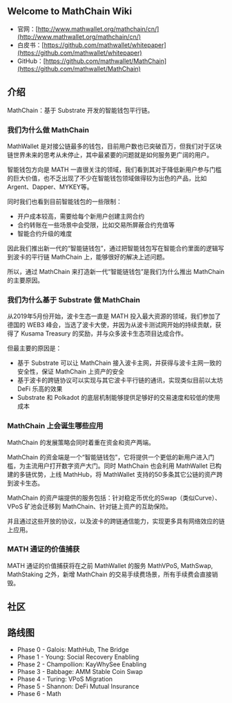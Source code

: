 ## Welcome to MathChain Wiki

- 官网：[http://www.mathwallet.org/mathchain/cn/](http://www.mathwallet.org/mathchain/cn/)
- 白皮书：[https://github.com/mathwallet/whitepaper](https://github.com/mathwallet/whitepaper)
- GitHub：[https://github.com/mathwallet/MathChain](https://github.com/mathwallet/MathChain)

## 介绍

MathChain：基于 Substrate 开发的智能钱包平行链。

### 我们为什么做 MathChain

MathWallet 是对接公链最多的钱包，目前用户数也已突破百万，但我们对于区块链世界未来的思考从未停止，其中最紧要的问题就是如何服务更广阔的用户。

智能钱包方向是 MATH 一直很关注的领域，我们看到其对于降低新用户参与门槛的巨大价值，也不乏出现了不少在智能钱包领域做得较为出色的产品，比如Argent、Dapper、MYKEY等。

同时我们也看到目前智能钱包的一些限制：

- 开户成本较高，需要给每个新用户创建主网合约
- 合约转账在一些场景中会受限，比如交易所屏蔽合约充值等
- 智能合约升级的难度

因此我们推出新一代的“智能链钱包”，通过把智能钱包写在智能合约里面的逻辑写到波卡的平行链 MathChain 上，能够很好的解决上述问题。

所以，通过 MathChain 来打造新一代“智能链钱包”是我们为什么推出 MathChain 的主要原因。

### 我们为什么基于 Substrate 做 MathChain

从2019年5月份开始，波卡生态一直是 MATH 投入最大资源的领域，我们参加了德国的 WEB3 峰会，当选了波卡大使，并因为从波卡测试网开始的持续贡献，获得了 Kusama Treasury 的奖励，并与众多波卡生态项目达成合作。

但最主要的原因是：

- 基于 Substrate 可以让 MathChain 接入波卡主网，并获得与波卡主网一致的安全性，保证 MathChain 上资产的安全
- 基于波卡的跨链协议可以实现与其它波卡平行链的通讯，实现类似目前以太坊 DeFi 乐高的效果
- Substrate 和 Polkadot 的底层机制能够提供足够好的交易速度和较低的使用成本

### MathChain 上会诞生哪些应用

MathChain 的发展策略会同时着重在资金和资产两端。

MathChain 的资金端是一个“智能链钱包”，它将提供一个更低的新用户进入门槛，为主流用户打开数字资产大门。同时 MathChain 也会利用 MathWallet 已构建的多链优势，上线 MathHub，将 MathWallet 支持的50多条其它公链的资产跨到波卡生态。

MathChain 的资产端提供的服务包括：针对稳定币优化的Swap（类似Curve）、VPoS 矿池会迁移到 MathChain、针对链上资产的互助保险。

并且通过这些开放的协议，以及波卡的跨链通信能力，实现更多具有网络效应的链上应用。

### MATH 通证的价值捕获

MATH 通证的价值捕获将在之前 MathWallet 的服务 MathVPoS, MathSwap, MathStaking 之外，新增 MathChain 的交易手续费场景，所有手续费会直接销毁。

## 社区



## 路线图

- Phase 0 - Galois: MathHub, The Bridge
- Phase 1 - Young: Social Recovery Enabling
- Phase 2 - Champollion: KayWhySee Enabling
- Phase 3 - Babbage: AMM Stable Coin Swap
- Phase 4 - Turing: VPoS Migration
- Phase 5 - Shannon: DeFi Mutual Insurance
- Phase 6 - Math